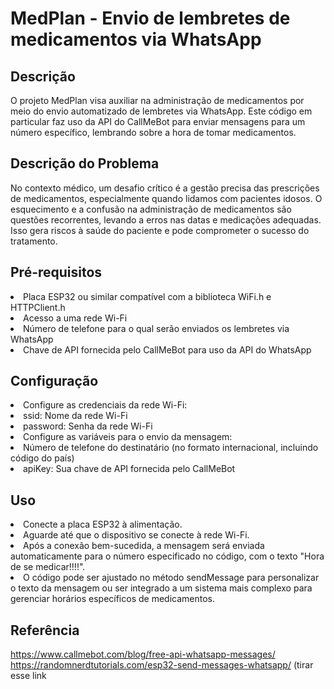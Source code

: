 # MedPlan - Envio de lembretes de medicamentos via WhatsApp

## Descrição

O projeto MedPlan visa auxiliar na administração de medicamentos por meio do envio automatizado de lembretes via WhatsApp. Este código em particular faz uso da API do CallMeBot para enviar mensagens para um número específico, lembrando sobre a hora de tomar medicamentos.

## Descrição do Problema

No contexto médico, um desafio crítico é a gestão precisa das prescrições de
medicamentos, especialmente quando lidamos com pacientes idosos. O esquecimento
e a confusão na administração de medicamentos são questões recorrentes, levando a
erros nas datas e medicações adequadas. Isso gera riscos à saúde do paciente e pode
comprometer o sucesso do tratamento.

## Pré-requisitos
<li>Placa ESP32 ou similar compatível com a biblioteca WiFi.h e HTTPClient.h</li>
<li>Acesso a uma rede Wi-Fi</li>
<li>Número de telefone para o qual serão enviados os lembretes via WhatsApp</li>
<li>Chave de API fornecida pelo CallMeBot para uso da API do WhatsApp</li>

## Configuração

<li>Configure as credenciais da rede Wi-Fi:</li>
<li>ssid: Nome da rede Wi-Fi</li>
<li>password: Senha da rede Wi-Fi</li>
<li>Configure as variáveis para o envio da mensagem:</li>
<li>Número de telefone do destinatário (no formato internacional, incluindo código do país)</li>
<li>apiKey: Sua chave de API fornecida pelo CallMeBot</li>

## Uso

<li>Conecte a placa ESP32 à alimentação.</li>
<li>Aguarde até que o dispositivo se conecte à rede Wi-Fi.</li>
<li>Após a conexão bem-sucedida, a mensagem será enviada automaticamente para o número especificado no código, com o texto "Hora de se medicar!!!!".</li>
<li>O código pode ser ajustado no método sendMessage para personalizar o texto da mensagem ou ser integrado a um sistema mais complexo para gerenciar horários específicos de medicamentos.</li>

## Referência 

https://www.callmebot.com/blog/free-api-whatsapp-messages/
https://randomnerdtutorials.com/esp32-send-messages-whatsapp/ (tirar esse link
